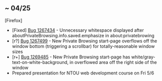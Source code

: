 ##  ~ 04/25
[Firefox]
* [Fixed] [Bug 1267434](http://bugzil.la/1267434) - Unnecessary whitespace displayed after aboutPrivateBrowsing.info.saved.emphasize in about:privatebrowing
* [r?] [Bug 1267499](http://bugzil.la/1267499) - New Private Browsing start-page overflows off the window bottom (triggering a scrollbar) for totally-reasonable window sizes
* [r+] [Bug 1269485](http://bugzil.la/1269485) - New Private Browsing start-page has white/gray-text-on-white-background, in overflowed area off the right side of the window
* Prepared presentation for NTOU web development course on Fri 5/6
